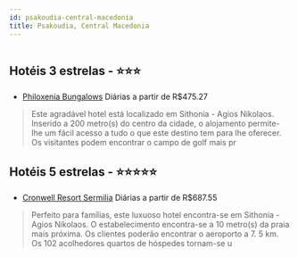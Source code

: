 ```yaml
---
id: psakoudia-central-macedonia
title: Psakoudia, Central Macedonia
---
```


<center><img src="http://photos.hotelbeds.com/giata/39/393131/393131a_hb_a_001.jpg" alt="" /></center>


## Hotéis 3 estrelas - ⭐️⭐️⭐️

-    [Philoxenia Bungalows](https://www.hurb.com/hoteis/psakoudia/philoxenia-bungalows-JNP-JP317347?cmp=18055) Diárias a partir de R$475.27
   > Este agradável hotel está localizado em Sithonia - Agios Nikolaos. Inserido a 200 metro(s) do centro da cidade, o alojamento permite-lhe um fácil acesso a tudo o que este destino tem para lhe oferecer. Os visitantes podem encontrar o campo de golf mais pr

## Hotéis 5 estrelas - ⭐️⭐️⭐️⭐️⭐️

-    [Cronwell Resort Sermilia](https://www.hurb.com/hoteis/psakoudia/cronwell-resort-sermilia-JNP-JP921958?cmp=18055) Diárias a partir de R$687.55
   > Perfeito para famílias, este luxuoso hotel encontra-se em Sithonia - Agios Nikolaos. O estabelecimento encontra-se a 10 metro(s) da praia mais próxima. Os clientes poderão encontrar o aeroporto a 7. 5 km. Os 102 acolhedores quartos de hóspedes tornam-se u
